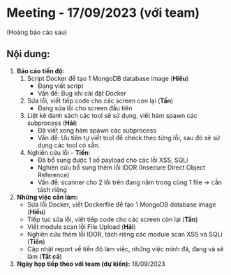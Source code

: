 # Meeting - 17/09/2023 (với team)
(Hoàng báo cáo sau)
## Nội dung:
1. **Báo cáo tiến độ:** 
    1. Script Docker để tạo 1 MongoDB database image (**Hiếu**)
        - Đang viết script
        - Vấn đề: Bug khi cài đặt Docker
    2. Sửa lỗi, viết tiếp code cho các screen còn lại (**Tấn**)
        - Đang sửa lỗi cho screen đầu tiên
    3. Liệt kê danh sách các tool sẽ sử dụng, viết hàm spawn các subprocess (**Hải**)
        - Đã viết xong hàm spawn các subprocess
        - Vấn đề: Ưu tiên tự viết tool để check theo từng lỗi, sau đó sẽ sử dụng các tool có sẵn.
    4. Nghiên cứu lỗi - **Tiến**:
        - Đã bổ sung được 1 số payload cho các lỗi XSS, SQLi
        - Nghiên cứu bổ sung thêm lỗi IDOR (Insecure Direct Object Reference)
        - Vấn đề: scanner cho 2 lỗi trên đang nằm trong cùng 1 file -> cần tách riêng
2. **Những việc cần làm:**
    - Sửa lỗi Docker, viết Dockerfile để tạo 1 MongoDB database image (**Hiếu**)
    - Tiếp tục sửa lỗi, viết tiếp code cho các screen còn lại (**Tấn**)
    - Viết module scan lỗi File Upload (**Hải**)
    - Nghiên cứu thêm lỗi IDOR, tách riêng các module scan XSS và SQLi (**Tiến**)
    - Cập nhật report về tiến độ làm việc, những việc mình đã, đang và sẽ làm (**Tất cả**)  
3. **Ngày họp tiếp theo với team (dự kiến):** 18/09/2023
